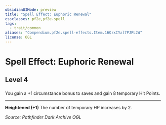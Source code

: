 ```yaml
---
obsidianUIMode: preview
title: "Spell Effect: Euphoric Renewal"
cssclasses: pf2e,pf2e-spell
tags:
  - trait/common
aliases: "Compendium.pf2e.spell-effects.Item.16QrxIYal7PJFL2W"
license: OGL
---
```

# Spell Effect: Euphoric Renewal
## Level 4
### 






You gain a +1 circumstance bonus to saves and gain 8 temporary Hit Points.

* * *

**Heightened (+1)** The number of temporary HP increases by 2.

*Source: Pathfinder Dark Archive*
*OGL*